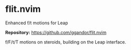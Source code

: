 # flit.nvim

Enhanced f/t motions for Leap

**Repository:** <https://github.com/ggandor/flit.nvim>

f/F/t/T motions on steroids, building on the Leap interface.
